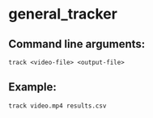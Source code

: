 # general_tracker


Command line arguments:
-----------------------

    track <video-file> <output-file>


Example:
-------------------------------------------------

    track video.mp4 results.csv
